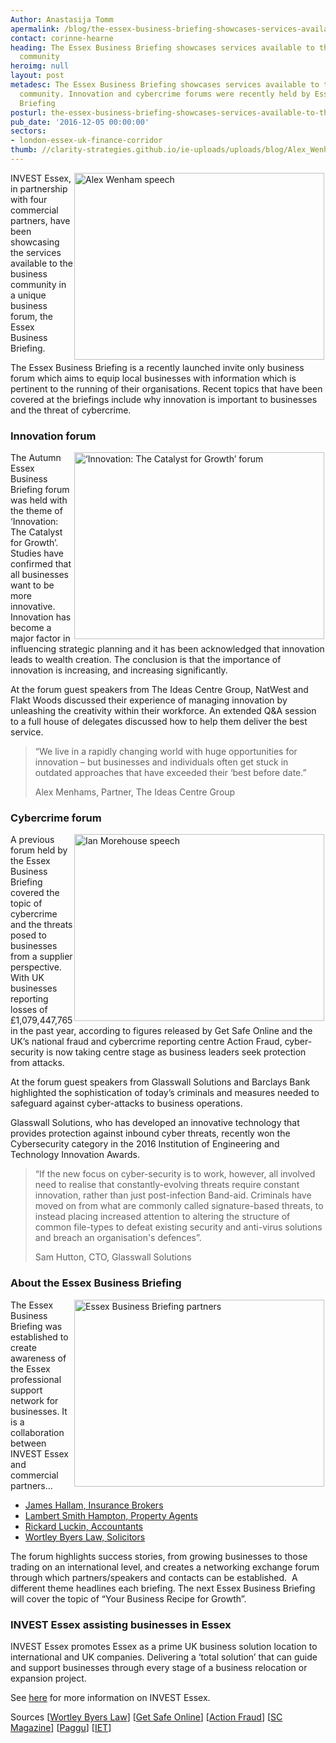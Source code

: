```yaml
---
Author: Anastasija Tomm
apermalink: /blog/the-essex-business-briefing-showcases-services-available-to-the-business-community
contact: corinne-hearne
heading: The Essex Business Briefing showcases services available to the business
  community
heroimg: null
layout: post
metadesc: The Essex Business Briefing showcases services available to the business
  community. Innovation and cybercrime forums were recently held by Essex Business
  Briefing
posturl: the-essex-business-briefing-showcases-services-available-to-the-business-community
pub_date: '2016-12-05 00:00:00'
sectors:
- london-essex-uk-finance-corridor
thumb: //clarity-strategies.github.io/ie-uploads/uploads/blog/Alex_Wenham_165.jpg
---
```


<p><img alt='Alex Wenham speech' src='//clarity-strategies.github.io/ie-uploads/uploads/about/Alex_Wenham_700.jpg' style='width: 400px; height: 299px; margin-left: 2px; margin-right: 2px; float: right;'/>INVEST Essex, in partnership with four commercial partners, have been showcasing the services available to the business community in a unique business forum, the Essex Business Briefing.</p><p>The Essex Business Briefing is a recently launched invite only business forum which aims to equip local businesses with information which is pertinent to the running of their organisations. Recent topics that have been covered at the briefings include why innovation is important to businesses and the threat of cybercrime.</p><h3>Innovation forum</h3><p><img alt='‘Innovation: The Catalyst for Growth’ forum' src='//clarity-strategies.github.io/ie-uploads/uploads/about/Innovation_400.jpg' style='width: 400px; height: 299px; margin-left: 2px; margin-right: 2px; float: right;'/>The Autumn Essex Business Briefing forum was held with the theme of ‘Innovation: The Catalyst for Growth’. Studies have confirmed that all businesses want to be more innovative. Innovation has become a major factor in influencing strategic planning and it has been acknowledged that innovation leads to wealth creation. The conclusion is that the importance of innovation is increasing, and increasing significantly.</p><p>At the forum guest speakers from The Ideas Centre Group, NatWest and Flakt Woods discussed their experience of managing innovation by unleashing the creativity within their workforce. An extended Q&amp;A session to a full house of delegates discussed how to help them deliver the best service.</p><blockquote><p>“We live in a rapidly changing world with huge opportunities for innovation – but businesses and individuals often get stuck in outdated approaches that have exceeded their ‘best before date.”</p><p>Alex Menhams, Partner, The Ideas Centre Group</p></blockquote><h3>Cybercrime forum</h3><p><img alt='Ian Morehouse speech' src='//clarity-strategies.github.io/ie-uploads/uploads/about/Ian_Morehouse_2_400.jpg' style='width: 400px; height: 299px; margin-left: 2px; margin-right: 2px; float: right;'/>A previous forum held by the Essex Business Briefing covered the topic of cybercrime and the threats posed to businesses from a supplier perspective. With UK businesses reporting losses of £1,079,447,765 in the past year, according to figures released by Get Safe Online and the UK’s national fraud and cybercrime reporting centre Action Fraud, cyber-security is now taking centre stage as business leaders seek protection from attacks.</p><p>At the forum guest speakers from Glasswall Solutions and Barclays Bank highlighted the sophistication of today’s criminals and measures needed to safeguard against cyber-attacks to business operations.</p><p>Glasswall Solutions, who has developed an innovative technology that provides protection against inbound cyber threats, recently won the Cybersecurity category in the 2016 Institution of Engineering and Technology Innovation Awards.</p><blockquote><p>“If the new focus on cyber-security is to work, however, all involved need to realise that constantly-evolving threats require constant innovation, rather than just post-infection Band-aid. Criminals have moved on from what are commonly called signature-based threats, to instead placing increased attention to altering the structure of common file-types to defeat existing security and anti-virus solutions and breach an organisation's defences”.</p><p>Sam Hutton, CTO, Glasswall Solutions</p></blockquote><h3>About the Essex Business Briefing</h3><p><img alt='Essex Business Briefing partners' src='//clarity-strategies.github.io/ie-uploads/uploads/about/EBB_Event_Partners_400.jpg' style='width: 400px; height: 299px; margin-left: 2px; margin-right: 2px; float: right;'/>The Essex Business Briefing was established to create awareness of the Essex professional support network for businesses. It is a collaboration between INVEST Essex and commercial partners…</p><ul><li><a href='https://www.jameshallam.co.uk/' target='_blank'>James Hallam, Insurance Brokers</a></li><li><a href='http://www.lsh.co.uk/' target='_blank'>Lambert Smith Hampton, Property Agents</a></li><li><a href='http://www.rickardluckin.co.uk/' target='_blank'>Rickard Luckin, Accountants</a></li><li><a href='http://www.wortleybyers.co.uk/' target='_blank'>Wortley Byers Law, Solicitors</a></li></ul><p>The forum highlights success stories, from growing businesses to those trading on an international level, and creates a networking exchange forum through which partners/speakers and contacts can be established.  A different theme headlines each briefing. The next Essex Business Briefing will cover the topic of “Your Business Recipe for Growth”.</p><h3>INVEST Essex assisting businesses in Essex</h3><p>INVEST Essex promotes Essex as a prime UK business solution location to international and UK companies. Delivering a ‘total solution’ that can guide and support businesses through every stage of a business relocation or expansion project.</p><p>See <a href='../index.html' target='_blank'>here</a> for more information on INVEST Essex.</p><p>Sources [<a href='http://www.wortleybyers.co.uk/' target='_blank'>Wortley Byers Law</a>] [<a href='https://www.getsafeonline.org/?_sm_au_=iHVtDHrQ6QZfQJQn' target='_blank'>Get Safe Online</a>] [<a href='http://www.actionfraud.police.uk/?_sm_au_=iHVtDHrQ6QZfQJQn' target='_blank'>Action Fraud</a>] [<a href='http://www.scmagazineuk.com/cyber-security-needs-real-innovation/article/567862/' target='_blank'>SC Magazine</a>] [<a href='http://www.paggu.com/getting-into-roots/what-is-innovation-why-innovation-is-important/' target='_blank'>Paggu</a>] [<a href='http://conferences.theiet.org/innovation/categories/cyber-security/index.cfm' target='_blank'>IET</a>]</p>